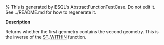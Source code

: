 % This is generated by ESQL's AbstractFunctionTestCase. Do not edit it. See ../README.md for how to regenerate it.

**Description**

Returns whether the first geometry contains the second geometry. This is the inverse of the [ST_WITHIN](/reference/query-languages/esql/functions-operators/spatial-functions.md#esql-st_within) function.

